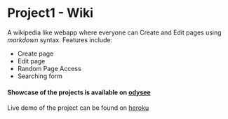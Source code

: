 # Project1 - Wiki

A wikipedia like webapp where everyone can Create and Edit pages using *markdown* syntax.
Features include:
- Create page
- Edit page
- Random Page Access
- Searching form

#### Showcase of the projects is available on [odysee](https://odysee.com/@val_dev:3/Wiki---Project1:4)

Live demo of the project can be found on [heroku](wiki-val.herokuapp.com)
